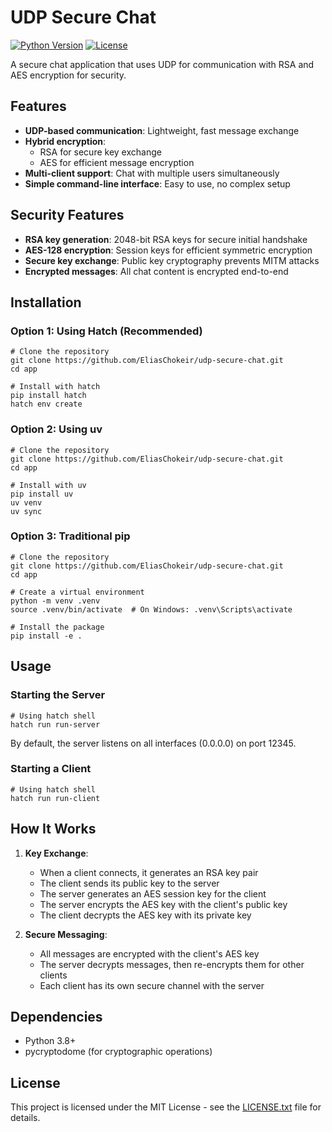 # UDP Secure Chat

[![Python Version](https://img.shields.io/badge/python-3.8%2B-blue.svg)](https://www.python.org/downloads/)
[![License](https://img.shields.io/badge/license-MIT-green.svg)](LICENSE.txt)

A secure chat application that uses UDP for communication with RSA and AES encryption for security.

## Features

- **UDP-based communication**: Lightweight, fast message exchange
- **Hybrid encryption**:
  - RSA for secure key exchange
  - AES for efficient message encryption
- **Multi-client support**: Chat with multiple users simultaneously
- **Simple command-line interface**: Easy to use, no complex setup

## Security Features

- **RSA key generation**: 2048-bit RSA keys for secure initial handshake
- **AES-128 encryption**: Session keys for efficient symmetric encryption
- **Secure key exchange**: Public key cryptography prevents MITM attacks
- **Encrypted messages**: All chat content is encrypted end-to-end

## Installation

### Option 1: Using Hatch (Recommended)

```console
# Clone the repository
git clone https://github.com/EliasChokeir/udp-secure-chat.git
cd app

# Install with hatch
pip install hatch
hatch env create
```

### Option 2: Using uv

```console
# Clone the repository
git clone https://github.com/EliasChokeir/udp-secure-chat.git
cd app

# Install with uv
pip install uv
uv venv
uv sync
```

### Option 3: Traditional pip

```console
# Clone the repository
git clone https://github.com/EliasChokeir/udp-secure-chat.git
cd app

# Create a virtual environment
python -m venv .venv
source .venv/bin/activate  # On Windows: .venv\Scripts\activate

# Install the package
pip install -e .
```

## Usage

### Starting the Server

```console
# Using hatch shell
hatch run run-server
```

By default, the server listens on all interfaces (0.0.0.0) on port 12345.

### Starting a Client

```console
# Using hatch shell
hatch run run-client
```

## How It Works

1. **Key Exchange**:

   - When a client connects, it generates an RSA key pair
   - The client sends its public key to the server
   - The server generates an AES session key for the client
   - The server encrypts the AES key with the client's public key
   - The client decrypts the AES key with its private key

2. **Secure Messaging**:
   - All messages are encrypted with the client's AES key
   - The server decrypts messages, then re-encrypts them for other clients
   - Each client has its own secure channel with the server

## Dependencies

- Python 3.8+
- pycryptodome (for cryptographic operations)

## License

This project is licensed under the MIT License - see the [LICENSE.txt](LICENSE.txt) file for details.
